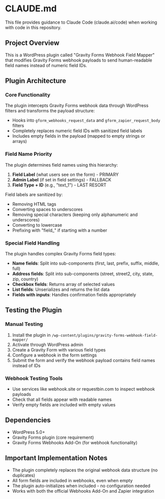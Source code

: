 # CLAUDE.md

This file provides guidance to Claude Code (claude.ai/code) when working with code in this repository.

## Project Overview

This is a WordPress plugin called "Gravity Forms Webhook Field Mapper" that modifies Gravity Forms webhook payloads to send human-readable field names instead of numeric field IDs.

## Plugin Architecture

### Core Functionality
The plugin intercepts Gravity Forms webhook data through WordPress filters and transforms the payload structure:
- Hooks into `gform_webhooks_request_data` and `gform_zapier_request_body` filters
- Completely replaces numeric field IDs with sanitized field labels
- Includes empty fields in the payload (mapped to empty strings or arrays)

### Field Name Priority
The plugin determines field names using this hierarchy:
1. **Field Label** (what users see on the form) - PRIMARY
2. **Admin Label** (if set in field settings) - FALLBACK
3. **Field Type + ID** (e.g., "text_1") - LAST RESORT

Field labels are sanitized by:
- Removing HTML tags
- Converting spaces to underscores
- Removing special characters (keeping only alphanumeric and underscores)
- Converting to lowercase
- Prefixing with "field_" if starting with a number

### Special Field Handling
The plugin handles complex Gravity Forms field types:
- **Name fields**: Split into sub-components (first, last, prefix, suffix, middle, full)
- **Address fields**: Split into sub-components (street, street2, city, state, zip, country)
- **Checkbox fields**: Returns array of selected values
- **List fields**: Unserializes and returns the list data
- **Fields with inputs**: Handles confirmation fields appropriately

## Testing the Plugin

### Manual Testing
1. Install the plugin in `/wp-content/plugins/gravity-forms-webhook-field-mapper/`
2. Activate through WordPress admin
3. Create a Gravity Form with various field types
4. Configure a webhook in the form settings
5. Submit the form and verify the webhook payload contains field names instead of IDs

### Webhook Testing Tools
- Use services like webhook.site or requestbin.com to inspect webhook payloads
- Check that all fields appear with readable names
- Verify empty fields are included with empty values

## Dependencies

- WordPress 5.0+
- Gravity Forms plugin (core requirement)
- Gravity Forms Webhooks Add-On (for webhook functionality)

## Important Implementation Notes

- The plugin completely replaces the original webhook data structure (no duplicates)
- All form fields are included in webhooks, even when empty
- The plugin auto-initializes when included - no configuration needed
- Works with both the official Webhooks Add-On and Zapier integration